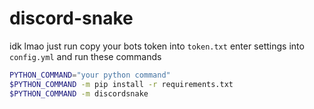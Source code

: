 # discord-snake

idk lmao just run copy your bots token into `token.txt` enter settings into `config.yml` and run these commands
```bash
PYTHON_COMMAND="your python command"
$PYTHON_COMMAND -m pip install -r requirements.txt
$PYTHON_COMMAND -m discordsnake
```